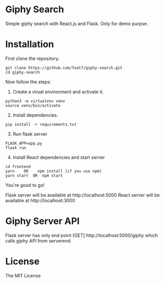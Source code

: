 # Giphy Search

Simple giphy search with React.js and Flask. Only for demo purpse.

# Installation

First clone the repository.

```
git clone https://github.com/feat7/giphy-search.git
cd giphy-search
```
Now follow the steps:

1. Create a virual environment and activate it.

```
python3 -m virtualenv venv
source venv/bin/activate
```

2. Install dependencies.

```
pip install -r requirements.txt
```

3. Run flask server

```
FLASK_APP=app.py
flask run
```

4. Install React dependencies and start server

```
cd frontend
yarn    OR    npm install (if you use npm)
yarn start  OR  npm start
```

You're good to go!

Flask server will be available at http://localhost:5000
React server will be available at http://localhost:3000

# Giphy Server API

Flask server has only end point [GET] http://localhost:5000/giphy which calls giphy API from serverend.

# License

The MIT License

